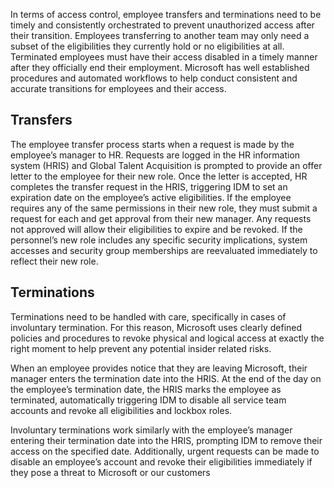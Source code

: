 In terms of access control, employee transfers and terminations need to be timely and consistently orchestrated to prevent unauthorized access after their transition. Employees transferring to another team may only need a subset of the eligibilities they currently hold or no eligibilities at all. Terminated employees must have their access disabled in a timely manner after they officially end their employment. Microsoft has well established procedures and automated workflows to help conduct consistent and accurate transitions for employees and their access.

## Transfers

The employee transfer process starts when a request is made by the employee’s manager to HR. Requests are logged in the HR information system (HRIS) and Global Talent Acquisition is prompted to provide an offer letter to the employee for their new role. Once the letter is accepted, HR completes the transfer request in the HRIS, triggering IDM to set an expiration date on the employee’s active eligibilities. If the employee requires any of the same permissions in their new role, they must submit a request for each and get approval from their new manager. Any requests not approved will allow their eligibilities to expire and be revoked. If the personnel’s new role includes any specific security implications, system accesses and security group memberships are reevaluated immediately to reflect their new role.

## Terminations

Terminations need to be handled with care, specifically in cases of involuntary termination. For this reason, Microsoft uses clearly defined policies and procedures to revoke physical and logical access at exactly the right moment to help prevent any potential insider related risks.

When an employee provides notice that they are leaving Microsoft, their manager enters the termination date into the HRIS. At the end of the day on the employee’s termination date, the HRIS marks the employee as terminated, automatically triggering IDM to disable all service team accounts and revoke all eligibilities and lockbox roles.

Involuntary terminations work similarly with the employee’s manager entering their termination date into the HRIS, prompting IDM to remove their access on the specified date. Additionally, urgent requests can be made to disable an employee’s account and revoke their eligibilities immediately if they pose a threat to Microsoft or our customers
